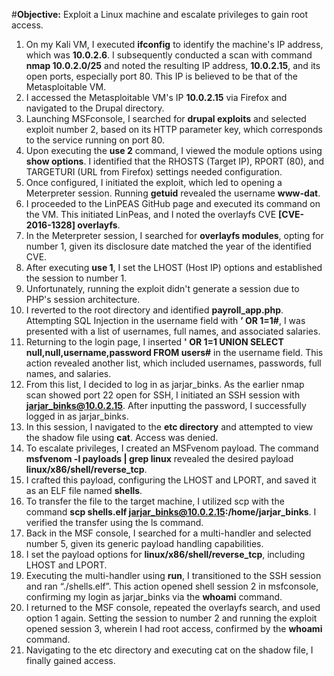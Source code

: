 #**Objective:** Exploit a Linux machine and escalate privileges to gain root access.

1. On my Kali VM, I executed **ifconfig** to identify the machine's IP address, which was **10.0.2.6**. I subsequently conducted a scan with command **nmap 10.0.2.0/25** and noted the resulting IP address, **10.0.2.15**, and its open ports, especially port 80. This IP is believed to be that of the Metasploitable VM.
2. I accessed the Metasploitable VM's IP **10.0.2.15** via Firefox and navigated to the Drupal directory.
3. Launching MSFconsole, I searched for **drupal exploits** and selected exploit number 2, based on its HTTP parameter key, which corresponds to the service running on port 80.
4. Upon executing the **use 2** command, I viewed the module options using **show options**. I identified that the RHOSTS (Target IP), RPORT (80), and TARGETURI (URL from Firefox) settings needed configuration.
5. Once configured, I initiated the exploit, which led to opening a Meterpreter session. Running **getuid** revealed the username **www-dat**.
6. I proceeded to the LinPEAS GitHub page and executed its command on the VM. This initiated LinPeas, and I noted the overlayfs CVE **[CVE-2016-1328] overlayfs**.
7. In the Meterpreter session, I searched for **overlayfs modules**, opting for number 1, given its disclosure date matched the year of the identified CVE.
8. After executing **use 1**, I set the LHOST (Host IP) options and established the session to number 1.
9. Unfortunately, running the exploit didn't generate a session due to PHP's session architecture.
10. I reverted to the root directory and identified **payroll_app.php**. Attempting SQL Injection in the username field with **’ OR 1=1#**, I was presented with a list of usernames, full names, and associated salaries.
11. Returning to the login page, I inserted **' OR 1=1 UNION SELECT null,null,username,password FROM users#** in the username field. This action revealed another list, which included usernames, passwords, full names, and salaries.
12. From this list, I decided to log in as jarjar_binks. As the earlier nmap scan showed port 22 open for SSH, I initiated an SSH session with **jarjar_binks@10.0.2.15**. After inputting the password, I successfully logged in as jarjar_binks.
13. In this session, I navigated to the **etc directory** and attempted to view the shadow file using **cat**. Access was denied.
14. To escalate privileges, I created an MSFvenom payload. The command **msfvenom -l payloads | grep linux** revealed the desired payload **linux/x86/shell/reverse_tcp**.
15. I crafted this payload, configuring the LHOST and LPORT, and saved it as an ELF file named **shells**.
16. To transfer the file to the target machine, I utilized scp with the command **scp shells.elf jarjar_binks@10.0.2.15:/home/jarjar_binks**. I verified the transfer using the ls command.
17. Back in the MSF console, I searched for a multi-handler and selected number 5, given its generic payload handling capabilities.
18. I set the payload options for **linux/x86/shell/reverse_tcp**, including LHOST and LPORT.
19. Executing the multi-handler using **run**, I transitioned to the SSH session and ran “./shells.elf”. This action opened shell session 2 in msfconsole, confirming my login as jarjar_binks via the **whoami** command.
20. I returned to the MSF console, repeated the overlayfs search, and used option 1 again. Setting the session to number 2 and running the exploit opened session 3, wherein I had root access, confirmed by the **whoami** command.
21. Navigating to the etc directory and executing cat on the shadow file, I finally gained access.

